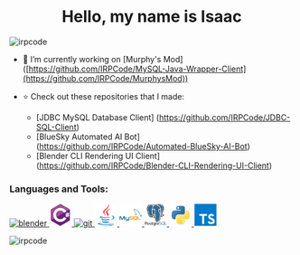 <h1 align="center">Hello, my name is Isaac</h1>
<p align="left"> <img src="https://komarev.com/ghpvc/?username=irpcode&label=Profile%20views&color=0e75b6&style=flat" alt="irpcode" /> </p>

- 🔭 I’m currently working on [Murphy's Mod] ([https://github.com/IRPCode/MySQL-Java-Wrapper-Client](https://github.com/IRPCode/MurphysMod))

- ⭐ Check out these repositories that I made:
    - [JDBC MySQL Database Client] (https://github.com/IRPCode/JDBC-SQL-Client)
    - [BlueSky Automated AI Bot] (https://github.com/IRPCode/Automated-BlueSky-AI-Bot)
    - [Blender CLI Rendering UI Client] (https://github.com/IRPCode/Blender-CLI-Rendering-UI-Client)


<h3 align="left">Languages and Tools:</h3>
<p align="left"> <a href="https://www.blender.org/" target="_blank" rel="noreferrer"> <img src="https://download.blender.org/branding/community/blender_community_badge_white.svg" alt="blender" width="40" height="40"/> </a> <a href="https://www.w3schools.com/cs/" target="_blank" rel="noreferrer"> <img src="https://raw.githubusercontent.com/devicons/devicon/master/icons/csharp/csharp-original.svg" alt="csharp" width="40" height="40"/> </a> <a href="https://git-scm.com/" target="_blank" rel="noreferrer"> <img src="https://www.vectorlogo.zone/logos/git-scm/git-scm-icon.svg" alt="git" width="40" height="40"/> </a> <a href="https://www.java.com" target="_blank" rel="noreferrer"> <img src="https://raw.githubusercontent.com/devicons/devicon/master/icons/java/java-original.svg" alt="java" width="40" height="40"/> </a> <a href="https://www.mysql.com/" target="_blank" rel="noreferrer"> <img src="https://raw.githubusercontent.com/devicons/devicon/master/icons/mysql/mysql-original-wordmark.svg" alt="mysql" width="40" height="40"/> </a> <a href="https://www.postgresql.org" target="_blank" rel="noreferrer"> <img src="https://raw.githubusercontent.com/devicons/devicon/master/icons/postgresql/postgresql-original-wordmark.svg" alt="postgresql" width="40" height="40"/> </a> <a href="https://www.python.org" target="_blank" rel="noreferrer"> <img src="https://raw.githubusercontent.com/devicons/devicon/master/icons/python/python-original.svg" alt="python" width="40" height="40"/> </a> <a href="https://www.typescriptlang.org/" target="_blank" rel="noreferrer"> <img src="https://raw.githubusercontent.com/devicons/devicon/master/icons/typescript/typescript-original.svg" alt="typescript" width="40" height="40"/> </a> </p>

<p><img align="left" src="https://github-readme-stats.vercel.app/api/top-langs?username=irpcode&show_icons=true&locale=en&layout=compact" alt="irpcode" /></p>


